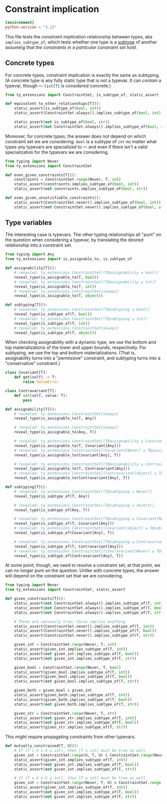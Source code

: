 # Constraint implication

```toml
[environment]
python-version = "3.12"
```

This file tests the _constraint implication_ relationship between types, aka `implies_subtype_of`,
which tests whether one type is a [subtype][subtyping] of another _assuming that the constraints in
a particular constraint set hold_.

## Concrete types

For concrete types, constraint implication is exactly the same as subtyping. (A concrete type is any
fully static type that is not a typevar. It can _contain_ a typevar, though — `list[T]` is
considered concrete.)

```py
from ty_extensions import ConstraintSet, is_subtype_of, static_assert

def equivalent_to_other_relationships[T]():
    static_assert(is_subtype_of(bool, int))
    static_assert(ConstraintSet.always().implies_subtype_of(bool, int))

    static_assert(not is_subtype_of(bool, str))
    static_assert(not ConstraintSet.always().implies_subtype_of(bool, str))
```

Moreover, for concrete types, the answer does not depend on which constraint set we are considering.
`bool` is a subtype of `int` no matter what types any typevars are specialized to — and even if
there isn't a valid specialization for the typevars we are considering.

```py
from typing import Never
from ty_extensions import ConstraintSet

def even_given_constraints[T]():
    constraints = ConstraintSet.range(Never, T, int)
    static_assert(constraints.implies_subtype_of(bool, int))
    static_assert(not constraints.implies_subtype_of(bool, str))

def even_given_unsatisfiable_constraints():
    static_assert(ConstraintSet.never().implies_subtype_of(bool, int))
    static_assert(not ConstraintSet.never().implies_subtype_of(bool, str))
```

## Type variables

The interesting case is typevars. The other typing relationships all "punt" on the question when
considering a typevar, by translating the desired relationship into a constraint set.

```py
from typing import Any
from ty_extensions import is_assignable_to, is_subtype_of

def assignability[T]():
    # revealed: ty_extensions.ConstraintSet[(T@assignability ≤ bool)]
    reveal_type(is_assignable_to(T, bool))
    # revealed: ty_extensions.ConstraintSet[(T@assignability ≤ int)]
    reveal_type(is_assignable_to(T, int))
    # revealed: ty_extensions.ConstraintSet[always]
    reveal_type(is_assignable_to(T, object))

def subtyping[T]():
    # revealed: ty_extensions.ConstraintSet[(T@subtyping ≤ bool)]
    reveal_type(is_subtype_of(T, bool))
    # revealed: ty_extensions.ConstraintSet[(T@subtyping ≤ int)]
    reveal_type(is_subtype_of(T, int))
    # revealed: ty_extensions.ConstraintSet[always]
    reveal_type(is_subtype_of(T, object))
```

When checking assignability with a dynamic type, we use the bottom and top materializations of the
lower and upper bounds, respectively. For subtyping, we use the top and bottom materializations.
(That is, assignability turns into a "permissive" constraint, and subtyping turns into a
"conservative" constraint.)

```py
class Covariant[T]:
    def get(self) -> T:
        raise ValueError

class Contravariant[T]:
    def set(self, value: T):
        pass

def assignability[T]():
    # revealed: ty_extensions.ConstraintSet[always]
    reveal_type(is_assignable_to(T, Any))

    # revealed: ty_extensions.ConstraintSet[always]
    reveal_type(is_assignable_to(Any, T))

    # revealed: ty_extensions.ConstraintSet[(T@assignability ≤ Covariant[object])]
    reveal_type(is_assignable_to(T, Covariant[Any]))
    # revealed: ty_extensions.ConstraintSet[(Covariant[Never] ≤ T@assignability)]
    reveal_type(is_assignable_to(Covariant[Any], T))

    # revealed: ty_extensions.ConstraintSet[(T@assignability ≤ Contravariant[Never])]
    reveal_type(is_assignable_to(T, Contravariant[Any]))
    # revealed: ty_extensions.ConstraintSet[(Contravariant[object] ≤ T@assignability)]
    reveal_type(is_assignable_to(Contravariant[Any], T))

def subtyping[T]():
    # revealed: ty_extensions.ConstraintSet[(T@subtyping = Never)]
    reveal_type(is_subtype_of(T, Any))

    # revealed: ty_extensions.ConstraintSet[(T@subtyping = object)]
    reveal_type(is_subtype_of(Any, T))

    # revealed: ty_extensions.ConstraintSet[(T@subtyping ≤ Covariant[Never])]
    reveal_type(is_subtype_of(T, Covariant[Any]))
    # revealed: ty_extensions.ConstraintSet[(Covariant[object] ≤ T@subtyping)]
    reveal_type(is_subtype_of(Covariant[Any], T))

    # revealed: ty_extensions.ConstraintSet[(T@subtyping ≤ Contravariant[object])]
    reveal_type(is_subtype_of(T, Contravariant[Any]))
    # revealed: ty_extensions.ConstraintSet[(Contravariant[Never] ≤ T@subtyping)]
    reveal_type(is_subtype_of(Contravariant[Any], T))
```

At some point, though, we need to resolve a constraint set; at that point, we can no longer punt on
the question. Unlike with concrete types, the answer will depend on the constraint set that we are
considering.

```py
from typing import Never
from ty_extensions import ConstraintSet, static_assert

def given_constraints[T]():
    static_assert(not ConstraintSet.always().implies_subtype_of(T, int))
    static_assert(not ConstraintSet.always().implies_subtype_of(T, bool))
    static_assert(not ConstraintSet.always().implies_subtype_of(T, str))

    # These are vacuously true; false implies anything
    static_assert(ConstraintSet.never().implies_subtype_of(T, int))
    static_assert(ConstraintSet.never().implies_subtype_of(T, bool))
    static_assert(ConstraintSet.never().implies_subtype_of(T, str))

    given_int = ConstraintSet.range(Never, T, int)
    static_assert(given_int.implies_subtype_of(T, int))
    static_assert(not given_int.implies_subtype_of(T, bool))
    static_assert(not given_int.implies_subtype_of(T, str))

    given_bool = ConstraintSet.range(Never, T, bool)
    static_assert(given_bool.implies_subtype_of(T, int))
    static_assert(given_bool.implies_subtype_of(T, bool))
    static_assert(not given_bool.implies_subtype_of(T, str))

    given_both = given_bool & given_int
    static_assert(given_both.implies_subtype_of(T, int))
    static_assert(given_both.implies_subtype_of(T, bool))
    static_assert(not given_both.implies_subtype_of(T, str))

    given_str = ConstraintSet.range(Never, T, str)
    static_assert(not given_str.implies_subtype_of(T, int))
    static_assert(not given_str.implies_subtype_of(T, bool))
    static_assert(given_str.implies_subtype_of(T, str))
```

This might require propagating constraints from other typevars.

```py
def mutually_constrained[T, U]():
    # If [T = U ∧ U ≤ int], then [T ≤ int] must be true as well.
    given_int = ConstraintSet.range(U, T, U) & ConstraintSet.range(Never, U, int)
    static_assert(given_int.implies_subtype_of(T, int))
    static_assert(not given_int.implies_subtype_of(T, bool))
    static_assert(not given_int.implies_subtype_of(T, str))

    # If [T ≤ U ∧ U ≤ int], then [T ≤ int] must be true as well.
    given_int = ConstraintSet.range(Never, T, U) & ConstraintSet.range(Never, U, int)
    static_assert(given_int.implies_subtype_of(T, int))
    static_assert(not given_int.implies_subtype_of(T, bool))
    static_assert(not given_int.implies_subtype_of(T, str))
```

[subtyping]: https://typing.python.org/en/latest/spec/concepts.html#subtype-supertype-and-type-equivalence
